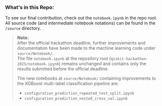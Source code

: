 ### What's in this Repo:

To see our final contribution, check out the `notebook.ipynb` in the repo root.  
All source code (and intermediate notebook notations) can be found in the `/source` directory.

> **Note:**  
> After the official hackathon deadline, further improvements and documentation have been made to the machine learning code under `source/Notebook/`.  
> The file `notebook.ipynb` at the repository root (`qiskit-hackathon-2025/notebook.ipynb`) remains unchanged and contains only the results submitted before the official deadline.  
>  
> The new notebooks at `source/Notebook/` containing improvements to the XGBoost multi-label classification pipeline are:
> - `configuration_prediction_repeated_test_split.ipynb`
> - `configuration_prediction_nested_cross_val.ipynb`